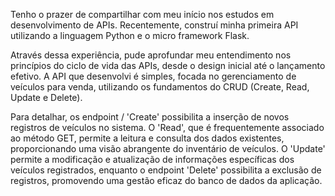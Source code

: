 Tenho o prazer de compartilhar com meu início nos estudos em desenvolvimento de APIs. Recentemente, construí minha primeira API utilizando a linguagem Python e o micro framework Flask.

Através dessa experiência, pude aprofundar meu entendimento nos princípios do ciclo de vida das APIs, desde o design inicial até o lançamento efetivo. A API que desenvolvi é simples, focada no gerenciamento de veículos para venda, utilizando os fundamentos do CRUD (Create, Read, Update e Delete).

Para detalhar, os endpoint / 'Create' possibilita a inserção de novos registros de veículos no sistema. O 'Read', que é frequentemente associado ao método GET, permite a leitura e consulta dos dados existentes, proporcionando uma visão abrangente do inventário de veículos. O 'Update' permite a modificação e atualização de informações específicas dos veículos registrados, enquanto o endpoint 'Delete' possibilita a exclusão de registros, promovendo uma gestão eficaz do banco de dados da aplicação.
